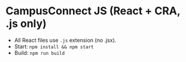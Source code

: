 # CampusConnect JS (React + CRA, .js only)
- All React files use `.js` extension (no .jsx).
- Start: `npm install && npm start`
- Build: `npm run build`
